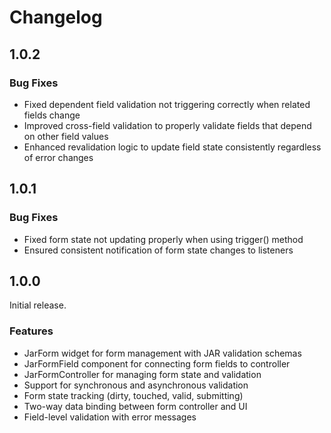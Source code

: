 # Changelog

## 1.0.2

### Bug Fixes

- Fixed dependent field validation not triggering correctly when related fields change
- Improved cross-field validation to properly validate fields that depend on other field values
- Enhanced revalidation logic to update field state consistently regardless of error changes

## 1.0.1

### Bug Fixes

- Fixed form state not updating properly when using trigger() method
- Ensured consistent notification of form state changes to listeners

## 1.0.0

Initial release.

### Features

- JarForm widget for form management with JAR validation schemas
- JarFormField component for connecting form fields to controller
- JarFormController for managing form state and validation
- Support for synchronous and asynchronous validation
- Form state tracking (dirty, touched, valid, submitting)
- Two-way data binding between form controller and UI
- Field-level validation with error messages
